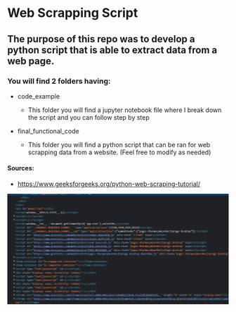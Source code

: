 # Web Scrapping Script
## The purpose of this repo was to develop a python script that is able to extract data from a web page.



### You will find 2 folders having: 
- code_example 
  - This folder you will find a jupyter notebook file where I break down the script and you can follow step by step

- final_functional_code
  - This folder you will find a python script that can be ran for web scrapping data from a website. (Feel free to modify as needed)  


#### Sources: 
- https://www.geeksforgeeks.org/python-web-scraping-tutorial/

![](images/readme_pic.png)